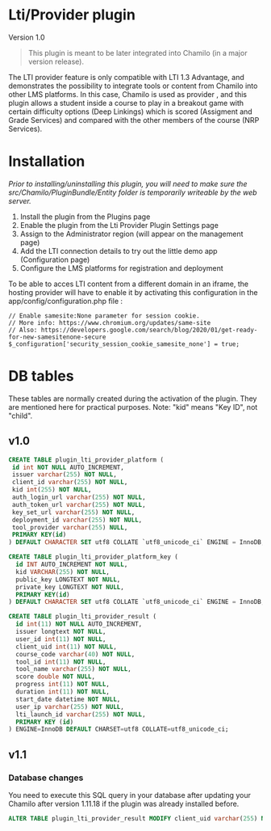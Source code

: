 Lti/Provider plugin
===

Version 1.0

> This plugin is meant to be later integrated into Chamilo (in a major version
release).

The LTI provider feature is only compatible with LTI 1.3 Advantage, and demonstrates the possibility to integrate tools or content from Chamilo into other LMS platforms.
In this case, Chamilo is used as provider , and this plugin allows a student inside a course to play in a breakout game with certain difficulty options (Deep Linkings) which is scored (Assigment and Grade Services) and compared with the other members of the course (NRP Services).

# Installation

*Prior to installing/uninstalling this plugin, you will need to make sure the src/Chamilo/PluginBundle/Entity folder is
temporarily writeable by the web server.*

1. Install the plugin from the Plugins page
2. Enable the plugin from the Lti Provider Plugin Settings page
3. Assign to the Administrator region (will appear on the management page)
4. Add the LTI connection details to try out the little demo app (Configuration page)
5. Configure the LMS platforms for registration and deployment

To be able to acces LTI content from a different domain in an iframe, the hosting provider will have to enable it by activating this configuration in the app/config/configuration.php file :
```
// Enable samesite:None parameter for session cookie.
// More info: https://www.chromium.org/updates/same-site
// Also: https://developers.google.com/search/blog/2020/01/get-ready-for-new-samesitenone-secure
$_configuration['security_session_cookie_samesite_none'] = true;
```

# DB tables

These tables are normally created during the activation of the plugin. They are mentioned here for practical purposes. 
Note: "kid" means "Key ID", not "child".

## v1.0
```sql
CREATE TABLE plugin_lti_provider_platform (
 id int NOT NULL AUTO_INCREMENT,
 issuer varchar(255) NOT NULL,
 client_id varchar(255) NOT NULL,
 kid int(255) NOT NULL,
 auth_login_url varchar(255) NOT NULL,
 auth_token_url varchar(255) NOT NULL,
 key_set_url varchar(255) NOT NULL,
 deployment_id varchar(255) NOT NULL,
 tool_provider varchar(255) NULL,
 PRIMARY KEY(id)
) DEFAULT CHARACTER SET utf8 COLLATE `utf8_unicode_ci` ENGINE = InnoDB;

CREATE TABLE plugin_lti_provider_platform_key (
  id INT AUTO_INCREMENT NOT NULL,
  kid VARCHAR(255) NOT NULL,
  public_key LONGTEXT NOT NULL,
  private_key LONGTEXT NOT NULL,
  PRIMARY KEY(id)
) DEFAULT CHARACTER SET utf8 COLLATE `utf8_unicode_ci` ENGINE = InnoDB;

CREATE TABLE plugin_lti_provider_result (
  id int(11) NOT NULL AUTO_INCREMENT,
  issuer longtext NOT NULL,
  user_id int(11) NOT NULL,
  client_uid int(11) NOT NULL,
  course_code varchar(40) NOT NULL,
  tool_id int(11) NOT NULL,
  tool_name varchar(255) NOT NULL,
  score double NOT NULL,
  progress int(11) NOT NULL,
  duration int(11) NOT NULL,
  start_date datetime NOT NULL,
  user_ip varchar(255) NOT NULL,
  lti_launch_id varchar(255) NOT NULL,
  PRIMARY KEY (id)
) ENGINE=InnoDB DEFAULT CHARSET=utf8 COLLATE=utf8_unicode_ci;
```

## v1.1
### Database changes
You need to execute this SQL query in your database after updating your Chamilo after version 1.11.18 if the plugin was already installed before.

```sql
ALTER TABLE plugin_lti_provider_result MODIFY client_uid varchar(255) NOT NULL;
```

